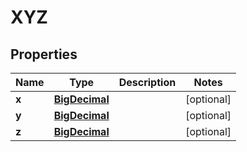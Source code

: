 
# XYZ

## Properties
Name | Type | Description | Notes
------------ | ------------- | ------------- | -------------
**x** | [**BigDecimal**](BigDecimal.md) |  |  [optional]
**y** | [**BigDecimal**](BigDecimal.md) |  |  [optional]
**z** | [**BigDecimal**](BigDecimal.md) |  |  [optional]




